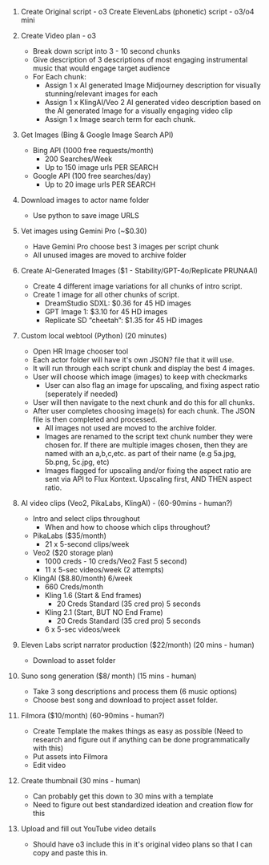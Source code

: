 1) Create Original script - o3
   Create ElevenLabs (phonetic) script - o3/o4 mini

2) Create Video plan - o3
	- Break down script into 3 - 10 second chunks
	- Give description of 3 descriptions of most engaging instrumental music that would engage target audience
	- For Each chunk:
		- Assign 1 x AI generated Image Midjourney description for visually stunning/relevant images for each 
		- Assign 1 x KlingAI/Veo 2 AI generated video description based on the AI generated Image for a visually engaging video clip
		- Assign 1 x Image search term for each chunk.

3) Get Images (Bing & Google Image Search API)
	- Bing API (1000 free requests/month)
		- 200 Searches/Week
		- Up to 150 image urls PER SEARCH
	- Google API (100 free searches/day)
		- Up to 20 image urls PER SEARCH

4) Download images to actor name folder
	- Use python to save image URLS
	
5) Vet images using Gemini Pro (~$0.30)
	- Have Gemini Pro choose best 3 images per script chunk
	- All unused images are moved to archive folder

6) Create AI-Generated Images ($1 - Stability/GPT-4o/Replicate PRUNAAI)
	- Create 4 different image variations for all chunks of intro script.
	- Create 1 image for all other chunks of script.
		- DreamStudio SDXL: $0.36 for 45 HD images
		- GPT Image 1: $3.10 for 45 HD images
		- Replicate SD “cheetah”: $1.35 for 45 HD images

7) Custom local webtool (Python) (20 minutes)
	- Open HR Image chooser tool
	- Each actor folder will have it's own JSON? file that it will use.
	- It will run through each script chunk and display the best 4 images.
	- User will choose which image (images) to keep with checkmarks
		- User can also flag an image for upscaling, and fixing aspect ratio (seperately if needed)
	- User will then navigate to the next chunk and do this for all chunks.
	- After user completes choosing image(s) for each chunk. The JSON file is then completed and processed.
		- All images not used are moved to the archive folder.
		- Images are renamed to the script text chunk number they were chosen for. If there are multiple images chosen, then they are named with an a,b,c,etc. as part of their name (e.g 5a.jpg, 5b.png, 5c.jpg, etc)
		- Images flagged for upscaling and/or fixing the aspect ratio are sent via API to Flux Kontext. Upscaling first, AND THEN aspect ratio.

8) AI video clips (Veo2, PikaLabs, KlingAI) - (60-90mins - human?)
	- Intro and select clips throughout
		- When and how to choose which clips throughout?
	- PikaLabs ($35/month)
		- 21 x 5-second clips/week
	- Veo2 ($20 storage plan)
		- 1000 creds - 10 creds/Veo2 Fast 5 second)
		- 11 x 5-sec videos/week (2 attempts)
	- KlingAI ($8.80/month) 6/week
		- 660 Creds/month
		- Kling 1.6 (Start & End frames)
			- 20 Creds Standard (35 cred pro) 5 seconds
		- Kling 2.1 (Start, BUT NO End Frame)
			- 20 Creds Standard (35 cred pro) 5 seconds
		- 6 x 5-sec videos/week
   
9) Eleven Labs script narrator production ($22/month) (20 mins - human)
	- Download to asset folder

10) Suno song generation ($8/ month) (15 mins - human)
	- Take 3 song descriptions and process them (6 music options)
	- Choose best song and download to project asset folder.

11) Filmora ($10/month) (60-90mins - human?)
	- Create Template the makes things as easy as possible (Need to research and figure out if anything can be done programmatically with this)
	- Put assets into Filmora
	- Edit video

12) Create thumbnail (30 mins - human)
	- Can probably get this down to 30 mins with a template
	- Need to figure out best standardized ideation and creation flow for this

13) Upload and fill out YouTube video details
	- Should have o3 include this in it's original video plans so that I can copy and paste this in.
